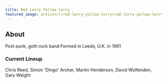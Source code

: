 ```yaml
---
title: Red Lorry Yellow Lorry
featured_image: artists/r/red-lorry-yellow-lorry/red-lorry-yellow-lorry.jpg
---
```

## About

Post punk, goth rock band
Formed in Leeds, U.K. in 1981

### Current Lineup

Chris Reed, Simon 'Dingo' Archer, Martin Henderson, David Wolfenden, Gary Weight

